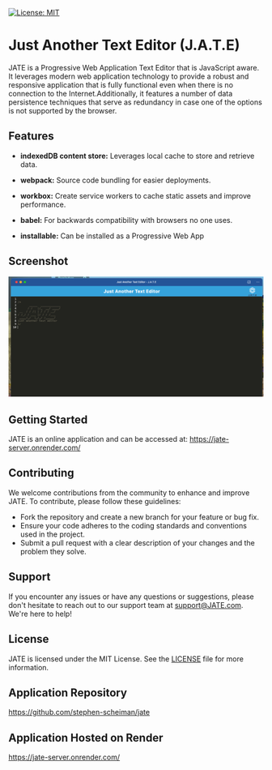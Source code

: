 [![License: MIT](https://img.shields.io/badge/License-MIT-yellow.svg)](https://opensource.org/licenses/MIT)
# Just Another Text Editor (J.A.T.E)


JATE is a Progressive Web Application Text Editor that is JavaScript aware. It leverages modern web application technology to provide a robust and responsive application that is fully functional even when there is no connection to the Internet.Additionally, it features a number of data persistence techniques that serve as redundancy in case one of the options is not supported by the browser.

## Features

- **indexedDB content store:** Leverages local cache to store and retrieve data.

- **webpack:** Source code bundling for easier deployments.

- **workbox:** Create service workers to cache static assets and improve performance.

- **babel:** For backwards compatibility with browsers no one uses.

- **installable:** Can be installed as a Progressive Web App

## Screenshot

![alt text](./screenshot.png "Screenshot")

## Getting Started

JATE is an online application and can be accessed at: https://jate-server.onrender.com/

## Contributing

We welcome contributions from the community to enhance and improve JATE. To contribute, please follow these guidelines:

- Fork the repository and create a new branch for your feature or bug fix.
- Ensure your code adheres to the coding standards and conventions used in the project.
- Submit a pull request with a clear description of your changes and the problem they solve.

## Support

If you encounter any issues or have any questions or suggestions, please don't hesitate to reach out to our support team at support@JATE.com. We're here to help!

## License

JATE is licensed under the MIT License. See the [LICENSE](LICENSE) file for more information.

## Application Repository
https://github.com/stephen-scheiman/jate

## Application Hosted on Render
https://jate-server.onrender.com/

